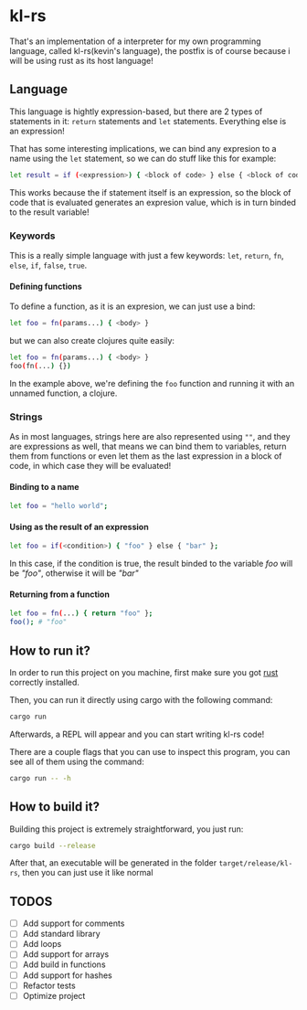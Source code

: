 # kl-rs
That's an implementation of a interpreter for my own programming language,
called kl-rs(kevin's language), the postfix is of course because i will be using
rust as its host language!

## Language
This language is hightly expression-based, but there are 2 types of statements
in it: `return` statements and `let` statements. Everything else is an
expression!

That has some interesting implications, we can bind any expresion to a name
using the `let` statement, so we can do stuff like this for example:

```bash
let result = if (<expression>) { <block of code> } else { <block of code> }
```

This works because the if statement itself is an expression, so the block of
code that is evaluated generates an expresion value, which is in turn binded to
the result variable!

### Keywords
This is a really simple language with just a few keywords: `let`, `return`,
`fn`, `else`, `if`, `false`, `true`.

#### Defining functions
To define a function, as it is an expresion, we can just use a bind:

```bash
let foo = fn(params...) { <body> }
```

but we can also create clojures quite easily:

```bash
let foo = fn(params...) { <body> }
foo(fn(...) {})
```

In the example above, we're defining the `foo` function and running it with an
unnamed function, a clojure. 

### Strings
As in most languages, strings here are also represented using `""`, and they are
expressions as well, that means we can bind them to variables, return them from
functions or even let them as the last expression in a block of code, in which
case they will be evaluated!

#### Binding to a name
```bash
let foo = "hello world";
```

#### Using as the result of an expression
```bash
let foo = if(<condition>) { "foo" } else { "bar" };
```

In this case, if the condition is true, the result binded to the variable _foo_
will be _"foo"_, otherwise it will be _"bar"_

#### Returning from a function
```bash
let foo = fn(...) { return "foo" };
foo(); # "foo"
```


## How to run it?
In order to run this project on you machine, first make sure you got [rust](https://www.rust-lang.org/)
correctly installed.

Then, you can run it directly using cargo with the following command:

```bash
cargo run
```

Afterwards, a REPL will appear and you can start writing kl-rs code!

There are a couple flags that you can use to inspect this program, you can see
all of them using the command:

```bash
cargo run -- -h
```


## How to build it?
Building this project is extremely straightforward, you just run: 

```bash
cargo build --release
```

After that, an executable will be generated in the folder
`target/release/kl-rs`, then you can just use it like normal


## TODOS
- [ ] Add support for comments
- [ ] Add standard library
- [ ] Add loops
- [ ] Add support for arrays
- [ ] Add build in functions
- [ ] Add support for hashes
- [ ] Refactor tests
- [ ] Optimize project
